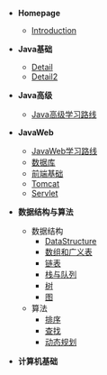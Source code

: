 - **Homepage**
  - [Introduction](Homepage/Intro)


- **Java基础**
  - [Detail](Java基础/Detail.md)
  - [Detail2](Java基础/Detail2.md)
  
- **Java高级**
  - [Java高级学习路线](Java高级学习路线/Java高级.md)


- **JavaWeb**
  - [JavaWeb学习路线](JavaWeb/JavaWeb学习路线.md)
  - [数据库](JavaWeb/数据库.md)
  - [前端基础](JavaWeb/前端基础.md)
  - [Tomcat](JavaWeb/Tomcat.md)
  - [Servlet](JavaWeb/Servlet.md)
  
- **数据结构与算法**
  - 数据结构
    - [DataStructure](数据结构与算法/DataStructure.md)
    - [数组和广义表](数据结构与算法/数组和广义表.md)
    - [链表](数据结构与算法/链表.md)
    - [栈与队列](数据结构与算法/栈与队列.md)
    - [树](数据结构与算法/树.md)
    - [图](数据结构与算法/图.md)
  - 算法
    - [排序](数据结构与算法/排序.md)
    - [查找](数据结构与算法/排序.md)
    - [动态规划](数据结构与算法/动态规划.md)

- **计算机基础**